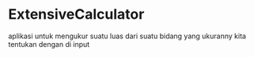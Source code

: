 # ExtensiveCalculator

aplikasi untuk mengukur suatu luas dari suatu bidang yang ukuranny kita tentukan dengan di input
